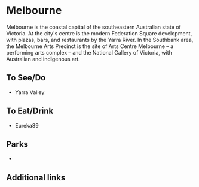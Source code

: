 # Melbourne

Melbourne is the coastal capital of the southeastern Australian state of Victoria. At the city's centre is the modern Federation Square development, with plazas, bars, and restaurants by the Yarra River. In the Southbank area, the Melbourne Arts Precinct is the site of Arts Centre Melbourne – a performing arts complex – and the National Gallery of Victoria, with Australian and indigenous art.

## To See/Do

* Yarra Valley

## To Eat/Drink

* Eureka89

## Parks 

*

## Additional links
